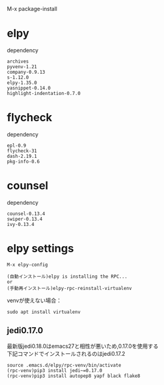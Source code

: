 M-x package-install
# elpy
dependency
```
archives
pyvenv-1.21
company-0.9.13
s-1.12.0
elpy-1.35.0
yasnippet-0.14.0
highlight-indentation-0.7.0
```

# flycheck
dependency
```
epl-0.9
flycheck-31
dash-2.19.1
pkg-info-0.6
```

# counsel
dependency
```
counsel-0.13.4
swiper-0.13.4
ivy-0.13.4
```

# elpy settings
```
M-x elpy-config
```
```
(自動インストール)elpy is installing the RPC...
or 
(手動再インストール)elpy-rpc-reinstall-virtualenv
```
venvが使えない場合：
```
sudo apt install virtualenv
```
## jedi0.17.0
最新版jedi0.18.0はemacs27と相性が悪いため,0.17.0を使用する  
下記コマンドでインストールされるのはjedi0.17.2
```
source .emacs.d/elpy/rpc-venv/bin/activate
(rpc-venv)pip3 install jedi~=0.17.0
(rpc-venv)pip3 install autopep8 yapf black flake8
```